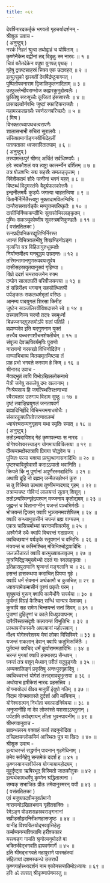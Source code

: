 ```yaml
---
title: ०६९
---
```

देवर्षिनारदकर्तृकं भगवतो गृहचर्यादर्शनम् -  
श्रीशुक उवाच -  
( अनुष्टुप् )  
नरकं निहतं श्रुत्वा तथोद्वाहं च योषिताम् ।  
कृष्णेनैकेन बह्वीनां तद् दिदृक्षुः स्म नारदः ॥ १ ॥  
चित्रं बतैतदेकेन वपुषा युगपत् पृथक् ।  
गृहेषु द्व्यष्टसाहस्रं स्त्रिय एक उदावहत् ॥ २ ॥  
इत्युत्सुको द्वारवतीं देवर्षिर्द्रष्टुमागमत् ।  
पुष्पितोपवनाराम द्विजालिकुलनादिताम् ॥ ३ ॥  
उत्फुल्लेन्दीवराम्भोज कह्लारकुमुदोत्पलैः ।  
छुरितेषु सरःसूच्चैः कूजितां हंससारसैः ॥ ४ ॥  
प्रासादलक्षैर्नवभिः जुष्टां स्फाटिकराजतैः ।  
महामरकतप्रख्यैः स्वर्णरत्नपरिच्छदैः ॥ ५ ॥  
( मिश्र )  
विभक्तरथ्यापथचत्वरापणैः  
शालासभाभी रुचिरां सुरालयैः ।  
संसिक्तमार्गाङ्गनवीथिदेहलीं  
पतत्पताका ध्वजवारितातपाम् ॥ ६ ॥  
( अनुष्टुप् )  
तस्यामन्तःपुरं श्रीमद् अर्चितं सर्वधिष्ण्यपैः ।  
हरेः स्वकौशलं यत्र त्वष्ट्रा कार्त्स्न्येन दर्शितम् ॥ ७ ॥  
तत्र षोडशभिः सद्म सहस्रैः समलङ्कृतम् ।  
विवेशैकतमं शौरेः पत्नीनां भवनं महत् ॥ ८ ॥  
विष्टब्धं विद्रुमस्तंभैः वैदूर्यफलकोत्तमैः ।  
इन्द्रनीलमयैः कुड्यैः जगत्या चाहतत्विषा ॥ ९ ॥  
वितानैर्निर्मितैस्त्वष्ट्रा मुक्तादामविलम्बिभिः ।  
दान्तैरासनपर्यङ्कैः मण्युत्तमपरिष्कृतैः ॥ १० ॥  
दासीभिर्निष्ककण्ठीभिः सुवासोभिरलङ्कृतम् ।  
पुम्भिः सकञ्चुकोष्णीष सुवस्त्रमणिकुण्डलैः ॥ ११ ॥  
( वसंततिलका )  
रत्नप्रदीपनिकरद्युतिभिर्निरस्त  
ध्वान्तं विचित्रवलभीषु शिखण्डिनोऽङ्ग ।  
नृत्यन्ति यत्र विहितागुरुधूपमक्षैः  
निर्यान्तमीक्ष्य घनबुद्धय उन्नदन्तः ॥ १२ ॥  
तस्मिन्समानगुणरूपवयःसुवेष  
दासीसहस्रयुतयानुसवं गृहिण्या ।  
विप्रो ददर्श चमरव्यजनेन रुक्म  
दण्डेन सात्वतपतिं परिवीजयन्त्या ॥ १३ ॥  
तं सन्निरीक्ष्य भगवान् सहसोत्थितश्री  
पर्यङ्कतः सकलधर्मभृतां वरिष्ठः ।  
आनम्य पादयुगलं शिरसा किरीट  
जुष्टेन साञ्जलिरवीविशदासने स्वे ॥ १४ ॥  
तस्यावनिज्य चरणौ तदपः स्वमूर्ध्ना  
बिभ्रज्जगद्‌गुरुतमोऽपि सतां पतिर्हि ।  
ब्रह्मण्यदेव इति यद्‌गुणनाम युक्तं  
तस्यैव यच्चरणशौचमशेषतीर्थम् ॥ १५ ॥  
संपूज्य देवऋषिवर्यमृषिः पुराणो  
नारायणो नरसखो विधिनोदितेन ।  
वाण्याभिभाष्य मितयामृतमिष्टया तं  
प्राह प्रभो भगवते करवाम हे किम् ॥ १६ ॥  
श्रीनारद उवाच -  
नैवाद्‌भुतं त्वयि विभोऽखिललोकनाथे  
मैत्री जनेषु सकलेषु दमः खलानाम् ।  
निःश्रेयसाय हि जगत्स्थितिरक्षणाभ्यां  
स्वैरावतार उरुगाय विदाम सुष्ठु ॥ १७ ॥  
दृष्टं तवाङ्घ्रियुगलं जनतापवर्गं  
ब्रह्मादिभिर्हृदि विचिन्त्यमगाधबोधैः ।  
संसारकूपपतितोत्तरणावलम्बं  
ध्यायंश्चराम्यनुगृहाण यथा स्मृतिः स्यात् ॥ १८ ॥  
( अनुष्टुप् )  
ततोऽन्यदाविशद्‌ गेहं कृष्णपत्न्याः स नारदः ।  
योगेश्वरेश्वरस्याङ्ग योगमायाविवित्सया ॥ १९ ॥  
दीव्यन्तमक्षैस्तत्रापि प्रियया चोद्धवेन च ।  
पूजितः परया भक्त्या प्रत्युत्थानासनादिभिः ॥ २० ॥  
पृष्टश्चाविदुषेवासौ कदाऽऽयातो भवानिति ।  
क्रियते किं नु पूर्णानां अपूर्णैरस्मदादिभिः ॥ २१ ॥  
अथापि ब्रूहि नो ब्रह्मन् जन्मैतच्छोभनं कुरु ।  
स तु विस्मित उत्थाय तूष्णीमन्यदगाद्‌ गृहम् ॥ २२ ॥  
तत्राप्यचष्ट गोविन्दं लालयन्तं सुतान् शिशून् ।  
ततोऽन्यस्मिन्गृहेऽपश्यन् मज्जनाय कृतोद्यमम् ॥ २३ ॥  
जुह्वन्तं च वितानाग्नीन् यजन्तं पञ्चभिर्मखैः ।  
भोजयन्तं द्विजान् क्वापि भुञ्जानमवशेषितम् ॥ २४ ॥  
क्वापि सन्ध्यामुपासीनं जपन्तं ब्रह्म वाग्यतम् ।  
एकत्र चासिचर्माभ्यां चरन्तमसिवर्त्मसु ॥ २५ ॥  
अश्वैर्गजै रथैः क्वापि विचरन्तं गदाग्रजम् ।  
क्वचिच्छयानं पर्यङ्के स्तूयमानं च वन्दिभिः ॥ २६ ॥  
मंत्रयन्तं च कस्मिंश्चित् मंत्रिभिश्चोद्धवादिभिः ।  
जलक्रीडारतं क्वापि वारमुख्याबलावृतम् ॥ २७ ॥  
कुत्रचिद्द्विजमुख्येभ्यो ददतं गाः स्वलङ्कृताः ।  
इतिहासपुराणानि श्रृण्वन्तं मङ्गलानि च ॥ २८ ॥  
हसन्तं हासकथया कदाचित् प्रियया गृहे ।  
क्वापि धर्मं सेवमानं अर्थकामौ च कुत्रचित् ॥ २९ ॥  
ध्यायन्तमेकमासीनं पुरुषं प्रकृतेः परम् ।  
शुश्रूषन्तं गुरून् क्वापि कामैर्भोगैः सपर्यया ॥ ३० ॥  
कुर्वन्तं विग्रहं कैश्चित् सन्धिं चान्यत्र केशवम् ।  
कुत्रापि सह रामेण चिन्तयन्तं सतां शिवम् ॥ ३१ ॥  
पुत्राणां दुहितॄणां च काले विध्युपयापनम् ।  
दारैर्वरैस्तत्सदृशैः कल्पयन्तं विभूतिभिः ॥ ३२ ॥  
प्रस्थापनोपनयनैः अपत्यानां महोत्सवान् ।  
वीक्ष्य योगेश्वरेशस्य येषां लोका विसिस्मिरे ॥ ३३ ॥  
यजन्तं सकलान् देवान् क्वापि क्रतुभिरूर्जितैः ।  
पूर्तयन्तं क्वचिद् धर्मं कूर्पाराममठादिभिः ॥ ३४ ॥  
चरन्तं मृगयां क्वापि हयमारुह्य सैन्धवम् ।  
घ्नन्तं तत्र पशून् मेध्यान् परीतं यदुपुङ्गवैः ॥ ३५ ॥  
अव्यक्तलिङ्गं प्रकृतिषु अन्तःपुरगृहादिषु ।  
क्वचिच्चरन्तं योगेशं तत्तद्‌भावबुभुत्सया ॥ ३६ ॥  
अथोवाच हृषीकेशं नारदः प्रहसन्निव ।  
योगमायोदयं वीक्ष्य मानुषीं ईयुषो गतिम् ॥ ३७ ॥  
विदाम योगमायास्ते दुर्दर्शा अपि मायिनाम् ।  
योगेश्वरात्मन् निर्भाता भवत्पादनिषेवया ॥ ३८ ॥  
अनुजानीहि मां देव लोकांस्ते यशसाऽऽप्लुतान् ।  
पर्यटामि तवोद्‌गायन् लीला भुवनपावनीम् ॥ ३९ ॥  
श्रीभगवानुवाच -  
ब्रह्मन्धन्नस्य वक्ताहं कर्ता तदनुमोदिता ।  
तच्छिक्षयन्लोकमिमं आस्थितः पुत्र मा खिदः ॥ ४० ॥  
श्रीशुक उवाच -  
इत्याचरन्तं सद्धर्मान् पावनान् गृहमेधिनाम् ।  
तमेव सर्वगेहेषु सन्तमेकं ददर्श ह ॥ ४१ ॥  
कृष्णस्यानन्तवीर्यस्य योगमायामहोदयम् ।  
मुहुर्दृष्ट्वा ऋषिरभूद् विस्मितो जातकौतुकः ॥ ४२ ॥  
इत्यर्थकामधर्मेषु कृष्णेन श्रद्धितात्मना ।  
सम्यक् सभाजितः प्रीतः तमेवानुस्मरन् ययौ ॥ ४३ ॥  
( वसंततिलका )  
एवं मनुष्यपदवीमनुवर्तमानो  
नारायणोऽखिलभवाय गृहीतशक्तिः ।  
रेमेऽङ्ग षोडशसहस्रवराङ्गनानां  
सव्रीडसौहृदनिरीक्षणहासजुष्टः ॥ ४४ ॥  
यानीह विश्वविलयोद्‌भववृत्तिहेतुः  
कर्माण्यनन्यविषयाणि हरीश्चकार  
यस्त्वङ्ग गायति श्रृणोत्यनुमोदते वा  
भक्तिर्भवेद्‌भगवति ह्यपवर्गमार्गे ॥ ४५ ॥  
इति श्रीमद्भागवते महापुराणे पारमहंस्यां  
संहितायां दशमस्कन्धे उत्तरार्धे  
कृष्णगार्हस्थ्यदर्शनं नाम एकोनसप्ततिमोऽध्यायः ॥ ६९ ॥  
हरिः ॐ तत्सत् श्रीकृष्णार्पणमस्तु ॥